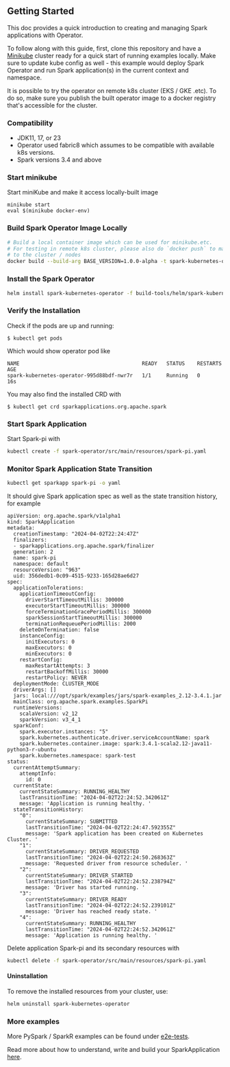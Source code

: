 <!--
Licensed to the Apache Software Foundation (ASF) under one
or more contributor license agreements.  See the NOTICE file
distributed with this work for additional information
regarding copyright ownership.  The ASF licenses this file
to you under the Apache License, Version 2.0 (the
"License"); you may not use this file except in compliance
with the License.  You may obtain a copy of the License at

  http://www.apache.org/licenses/LICENSE-2.0

Unless required by applicable law or agreed to in writing,
software distributed under the License is distributed on an
"AS IS" BASIS, WITHOUT WARRANTIES OR CONDITIONS OF ANY
KIND, either express or implied.  See the License for the
specific language governing permissions and limitations
under the License.
-->

## Getting Started

This doc provides a quick introduction to creating and managing Spark applications with 
Operator. 

To follow along with this guide, first, clone this repository and have a 
[Minikube](https://minikube.sigs.k8s.io/docs/) cluster ready for a quick start of running examples 
locally. Make sure to update kube config as well - this example would deploy Spark Operator 
and run Spark application(s) in the current context and namespace.

It is possible to try the operator on remote k8s cluster (EKS / GKE .etc). To do so, make 
sure you publish the built operator image to a docker registry that's accessible for the 
cluster. 

### Compatibility

- JDK11, 17, or 23
- Operator used fabric8 which assumes to be compatible with available k8s versions.
- Spark versions 3.4 and above

### Start minikube

Start miniKube and make it access locally-built image

```shell
minikube start
eval $(minikube docker-env)
```

### Build Spark Operator Image Locally

   ```bash
   # Build a local container image which can be used for minikube.etc. 
   # For testing in remote k8s cluster, please also do `docker push` to make it available 
   # to the cluster / nodes 
   docker build --build-arg BASE_VERSION=1.0.0-alpha -t spark-kubernetes-operator:1.0.0-alpha .    
   ```
### Install the Spark Operator

   ```bash
   helm install spark-kubernetes-operator -f build-tools/helm/spark-kubernetes-operator/values.yaml build-tools/helm/spark-kubernetes-operator/
   ```
### Verify the Installation

Check if the pods are up and running:
   ```shell
   $ kubectl get pods
   ```

Which would show operator pod like

```
NAME                                        READY   STATUS    RESTARTS   AGE
spark-kubernetes-operator-995d88bdf-nwr7r   1/1     Running   0          16s
```

You may also find the installed CRD with

   ```shell
   $ kubectl get crd sparkapplications.org.apache.spark
   ```


### Start Spark Application

Start Spark-pi with

   ```bash
   kubectl create -f spark-operator/src/main/resources/spark-pi.yaml
   ```

### Monitor Spark Application State Transition

   ```bash
   kubectl get sparkapp spark-pi -o yaml 
   ```

It should give Spark application spec as well as the state transition history, for example

```
apiVersion: org.apache.spark/v1alpha1
kind: SparkApplication
metadata:
  creationTimestamp: "2024-04-02T22:24:47Z"
  finalizers:
  - sparkapplications.org.apache.spark/finalizer
  generation: 2
  name: spark-pi
  namespace: default
  resourceVersion: "963"
  uid: 356dedb1-0c09-4515-9233-165d28ae6d27
spec:
  applicationTolerations:
    applicationTimeoutConfig:
      driverStartTimeoutMillis: 300000
      executorStartTimeoutMillis: 300000
      forceTerminationGracePeriodMillis: 300000
      sparkSessionStartTimeoutMillis: 300000
      terminationRequeuePeriodMillis: 2000
    deleteOnTermination: false
    instanceConfig:
      initExecutors: 0
      maxExecutors: 0
      minExecutors: 0
    restartConfig:
      maxRestartAttempts: 3
      restartBackoffMillis: 30000
      restartPolicy: NEVER
  deploymentMode: CLUSTER_MODE
  driverArgs: []
  jars: local:///opt/spark/examples/jars/spark-examples_2.12-3.4.1.jar
  mainClass: org.apache.spark.examples.SparkPi
  runtimeVersions:
    scalaVersion: v2_12
    sparkVersion: v3_4_1
  sparkConf:
    spark.executor.instances: "5"
    spark.kubernetes.authenticate.driver.serviceAccountName: spark
    spark.kubernetes.container.image: spark:3.4.1-scala2.12-java11-python3-r-ubuntu
    spark.kubernetes.namespace: spark-test
status:
  currentAttemptSummary:
    attemptInfo:
      id: 0
  currentState:
    currentStateSummary: RUNNING_HEALTHY
    lastTransitionTime: "2024-04-02T22:24:52.342061Z"
    message: 'Application is running healthy. '
  stateTransitionHistory:
    "0":
      currentStateSummary: SUBMITTED
      lastTransitionTime: "2024-04-02T22:24:47.592355Z"
      message: 'Spark application has been created on Kubernetes Cluster. '
    "1":
      currentStateSummary: DRIVER_REQUESTED
      lastTransitionTime: "2024-04-02T22:24:50.268363Z"
      message: 'Requested driver from resource scheduler. '
    "2":
      currentStateSummary: DRIVER_STARTED
      lastTransitionTime: "2024-04-02T22:24:52.238794Z"
      message: 'Driver has started running. '
    "3":
      currentStateSummary: DRIVER_READY
      lastTransitionTime: "2024-04-02T22:24:52.239101Z"
      message: 'Driver has reached ready state. '
    "4":
      currentStateSummary: RUNNING_HEALTHY
      lastTransitionTime: "2024-04-02T22:24:52.342061Z"
      message: 'Application is running healthy. '
```

Delete application Spark-pi and its secondary resources with

   ```bash
   kubectl delete -f spark-operator/src/main/resources/spark-pi.yaml
   ```


#### Uninstallation

To remove the installed resources from your cluster, use:

```bash
helm uninstall spark-kubernetes-operator
```

### More examples

More PySpark / SparkR examples can be found under [e2e-tests](../e2e-tests).

Read more about how to understand, write and build your SparkApplication [here](spark_application.md).
